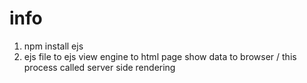 # info
1. npm install ejs
2. ejs file to ejs view engine to html page show data to browser / this process called server side rendering